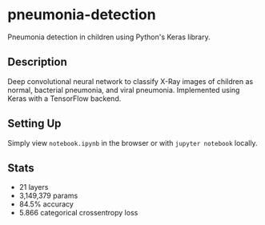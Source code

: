 # pneumonia-detection
Pneumonia detection in children using Python's Keras library.

## Description
Deep convolutional neural network to classify X-Ray images of children as normal, bacterial pneumonia, and viral pneumonia. Implemented using Keras with a TensorFlow backend.

## Setting Up
Simply view `notebook.ipynb` in the browser or with `jupyter notebook` locally.

## Stats
- 21 layers
- 3,149,379 params
- 84.5% accuracy
- 5.866 categorical crossentropy loss
